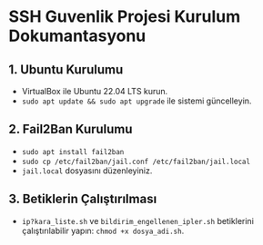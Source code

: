 # SSH Guvenlik Projesi Kurulum Dokumantasyonu
## 1. Ubuntu Kurulumu
- VirtualBox ile Ubuntu 22.04 LTS kurun.
- `sudo apt update && sudo apt upgrade` ile sistemi güncelleyin.
## 2. Fail2Ban Kurulumu
- `sudo apt install fail2ban`
- `sudo cp /etc/fail2ban/jail.conf /etc/fail2ban/jail.local`
- `jail.local` dosyasını düzenleyiniz.
## 3. Betiklerin Çalıştırılması
- `ip?kara_liste.sh` ve `bildirim_engellenen_ipler.sh` betiklerini çalıştırılabilir yapın: `chmod +x dosya_adi.sh`.

